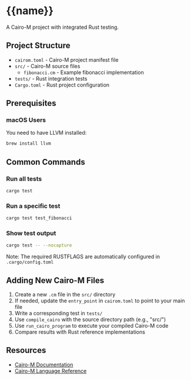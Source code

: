 # {{name}}

A Cairo-M project with integrated Rust testing.

## Project Structure

- `cairom.toml` - Cairo-M project manifest file
- `src/` - Cairo-M source files
  - `fibonacci.cm` - Example fibonacci implementation
- `tests/` - Rust integration tests
- `Cargo.toml` - Rust project configuration

## Prerequisites

### macOS Users

You need to have LLVM installed:

```bash
brew install llvm
```

## Common Commands

### Run all tests

```bash
cargo test
```

### Run a specific test

```bash
cargo test test_fibonacci
```

### Show test output

```bash
cargo test -- --nocapture
```

Note: The required RUSTFLAGS are automatically configured in
`.cargo/config.toml`

## Adding New Cairo-M Files

1. Create a new `.cm` file in the `src/` directory
2. If needed, update the `entry_point` in `cairom.toml` to point to your main
   file
3. Write a corresponding test in `tests/`
4. Use `compile_cairo` with the source directory path (e.g., "src/")
5. Use `run_cairo_program` to execute your compiled Cairo-M code
6. Compare results with Rust reference implementations

## Resources

- [Cairo-M Documentation](https://github.com/kkrt-labs/cairo-m)
- [Cairo-M Language Reference](https://github.com/kkrt-labs/cairo-m/tree/main/docs)
